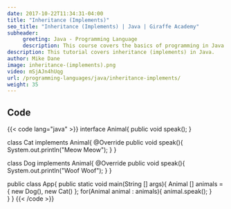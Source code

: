 ```yaml
---
date: 2017-10-22T11:34:31-04:00
title: "Inheritance (Implements)"
seo_title: "Inheritance (Implements) | Java | Giraffe Academy"
subheader:
     greeting: Java - Programming Language
     description: This course covers the basics of programming in Java. Work your way through the videos and we'll teach you everything you need to know to start your programming journey!
description: This tutorial covers inheritance (implements) in Java.
author: Mike Dane
image: inheritance-(implements).png
video: mSjAJn4hUqg
url: /programming-languages/java/inheritance-implements/
weight: 35
---
```


## Code

{{< code lang="java" >}}
interface Animal{
     public void speak();
}

class Cat implements Animal{
     @Override
     public void speak(){
          System.out.println("Meow Meow");
     }
}

class Dog implements Animal{
     @Override
     public void speak(){
          System.out.println("Woof Woof");
     }
}

public class App{
     public static void main(String [] args){
          Animal [] animals = {
               new Dog(),
               new Cat()
          };
          for(Animal animal : animals){
               animal.speak();
          }     
     }
}
{{< /code >}}